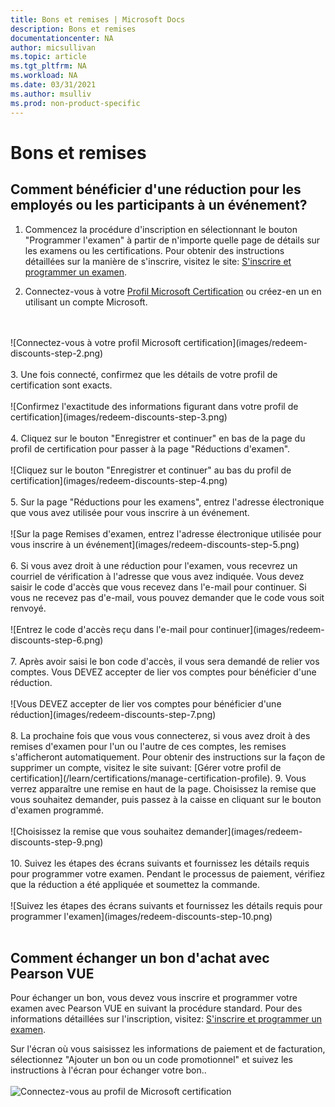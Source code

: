 ```yaml
---
title: Bons et remises | Microsoft Docs
description: Bons et remises
documentationcenter: NA
author: micsullivan
ms.topic: article
ms.tgt_pltfrm: NA
ms.workload: NA
ms.date: 03/31/2021
ms.author: msulliv
ms.prod: non-product-specific
---
```


# Bons et remises

## Comment bénéficier d'une réduction pour les employés ou les participants à un événement?

1. Commencez la procédure d'inscription en sélectionnant le bouton "Programmer l'examen" à partir de n'importe quelle page de détails sur les examens ou les certifications. Pour obtenir des instructions détaillées sur la manière de s'inscrire, visitez le site: [S'inscrire et programmer un examen](/learn/certifications/register-schedule-exam).

2. Connectez-vous à votre [Profil Microsoft Certification](/learn/certifications/manage-certification-profile) ou créez-en un en utilisant un compte Microsoft.
<br/>
<br/>
![Connectez-vous à votre profil Microsoft certification](images/redeem-discounts-step-2.png)
<br/>
<br/>
3. Une fois connecté, confirmez que les détails de votre profil de certification sont exacts.
<br/>
<br/>
![Confirmez l'exactitude des informations figurant dans votre profil de certification](images/redeem-discounts-step-3.png)
<br/>
<br/>
4. Cliquez sur le bouton "Enregistrer et continuer" en bas de la page du profil de certification pour passer à la page "Réductions d'examen".
<br/>
<br/>
![Cliquez sur le bouton "Enregistrer et continuer" au bas du profil de certification](images/redeem-discounts-step-4.png)
<br/>
<br/>
5. Sur la page "Réductions pour les examens", entrez l'adresse électronique que vous avez utilisée pour vous inscrire à un événement.
<br/>
<br/>
![Sur la page Remises d'examen, entrez l'adresse électronique utilisée pour vous inscrire à un événement](images/redeem-discounts-step-5.png)
<br/>
<br/>
6. Si vous avez droit à une réduction pour l'examen, vous recevrez un courriel de vérification à l'adresse que vous avez indiquée. Vous devez saisir le code d'accès que vous recevez dans l'e-mail pour continuer. Si vous ne recevez pas d'e-mail, vous pouvez demander que le code vous soit renvoyé.
<br/>
<br/>
![Entrez le code d'accès reçu dans l'e-mail pour continuer](images/redeem-discounts-step-6.png)
<br/>
<br/>
7. Après avoir saisi le bon code d'accès, il vous sera demandé de relier vos comptes. Vous DEVEZ accepter de lier vos comptes pour bénéficier d'une réduction.
<br/>
<br/>
![Vous DEVEZ accepter de lier vos comptes pour bénéficier d'une réduction](images/redeem-discounts-step-7.png)
<br/>
<br/>
8. La prochaine fois que vous vous connecterez, si vous avez droit à des remises d'examen pour l'un ou l'autre de ces comptes, les remises s'afficheront automatiquement. Pour obtenir des instructions sur la façon de supprimer un compte, visitez le site suivant: [Gérer votre profil de certification](/learn/certifications/manage-certification-profile).
9. Vous verrez apparaître une remise en haut de la page. Choisissez la remise que vous souhaitez demander, puis passez à la caisse en cliquant sur le bouton d'examen programmé.
<br/>
<br/>
![Choisissez la remise que vous souhaitez demander](images/redeem-discounts-step-9.png)
<br/>
<br/>
10. Suivez les étapes des écrans suivants et fournissez les détails requis pour programmer votre examen. Pendant le processus de paiement, vérifiez que la réduction a été appliquée et soumettez la commande.
<br/>
<br/>
![Suivez les étapes des écrans suivants et fournissez les détails requis pour programmer l'examen](images/redeem-discounts-step-10.png)
<br/>
<br/>

## Comment échanger un bon d'achat avec Pearson VUE

Pour échanger un bon, vous devez vous inscrire et programmer votre examen avec Pearson VUE en suivant la procédure standard. Pour des informations détaillées sur l'inscription, visitez: [S'inscrire et programmer un examen](/learn/certifications/register-schedule-exam). 

Sur l'écran où vous saisissez les informations de paiement et de facturation, sélectionnez "Ajouter un bon ou un code promotionnel" et suivez les instructions à l'écran pour échanger votre bon..
<br/>
<br/>
![Connectez-vous au profil de Microsoft certification](images/redeem-discounts-payment-and-billing.png)
